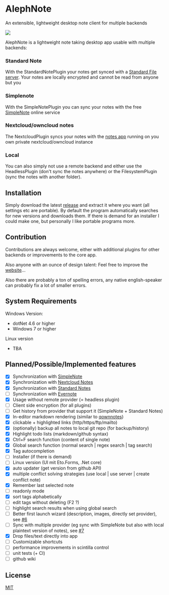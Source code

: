 # AlephNote

An extensible, lightweight desktop note client for multiple backends

![](https://raw.githubusercontent.com/Mikescher/AlephNote/master/docs/preview.png)

AlephNote is a lightweight note taking desktop app usable with multiple backends:

### Standard Note

With the StandardNotePlugin your notes get synced with a [Standard File server](https://standardnotes.org/).
Your notes are locally encrypted and cannot be read from anyone but you

### Simplenote

With the SimpleNotePlugin you can sync your notes with the free [SimpleNote](https://simplenote.com/) online service

### Nextcloud/owncloud notes

The NextcloudPlugin syncs your notes with the [notes app](https://github.com/nextcloud/notes) running on you own private nextcloud/owncloud instance

### Local

You can also simply not use a remote backend and either use the HeadlessPlugin (don't sync the notes anywhere) or the FilesystemPlugin (sync the notes with another folder).


## Installation

Simply download the latest [release](https://github.com/Mikescher/AlephNote/releases/latest) and extract it where you want (all settings etc are portable).
By default the program automatically searches for new versions and downloads them.
If there is demand for an installer I could make one, but personally I like portable programs more.


## Contribution

Contributions are always welcome, either with additional plugins for other backends or improvements to the core app.

Also anyone with an ounce of design talent: Feel free to improve the [website](https://mikescher.github.io/AlephNote/)...

Also there are probably a ton of spelling errors, any native english-speaker can probably fix a lot of smaller errors.

## System Requirements

Windows Version:
 - dotNet 4.6 or higher
 - Windows 7 or higher

Linux version
 - TBA

## Planned/Possible/Implemented features

 - [X] Synchronization with [SimpleNote](https://simplenote.com/)
 - [X] Synchronization with [Nextcloud Notes](https://github.com/nextcloud/notes)
 - [X] Synchronization with [Standard Notes](https://standardnotes.org/)
 - [ ] Synchronization with [Evernote](https://evernote.com)
 - [X] Usage without remote provider (= headless plugin)
 - [ ] Client side encryption (for all plugins)
 - [ ] Get history from provider that support it (SimpleNote + Standard Notes)
 - [X] In-editor markdown rendering (similar to [qownnotes](http://www.qownnotes.org/))
 - [X] clickable + highlighted links (http/https/ftp/mailto)
 - [X] (optionally) backup all notes to local git repo (for backup/history)
 - [X] Highlight todo lists (markdown/github syntax)
 - [X] Ctrl+F search function (content of single note)
 - [X] Global search function (normal search | regex search | tag search)
 - [X] Tag autocompletion
 - [ ] Installer (if there is demand)
 - [ ] Linux version (UI mit Eto.Forms, .Net core)
 - [X] auto updater (get version from github API)
 - [X] multiple conflict solving strategies (use local | use server | create conflict note)
 - [X] Remember last selected note
 - [ ] readonly mode
 - [X] sort tags alphabetically
 - [ ] edit tags without deleting (F2 ?)
 - [ ] highlight search results when using global search
 - [ ] Better first launch wizard (description, images, directly set provider), see [#6](https://github.com/Mikescher/AlephNote/issues/6)
 - [ ] Sync with multiple provider (eg sync with SimpleNote but also with local plaintext version of notes), see [#7](https://github.com/Mikescher/AlephNote/issues/7)
 - [X] Drop files/text directly into app
 - [ ] Customizable shortcuts
 - [ ] performance improvements in scintilla control
 - [ ] unit tests (+ CI)
 - [ ] github wiki

## License

[MIT](https://github.com/Mikescher/AlephNote/blob/master/LICENSE)

